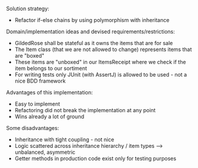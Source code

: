Solution strategy:
* Refactor if-else chains by using polymorphism with inheritance

Domain/implementation ideas and devised requirements/restrictions:
* GildedRose shall be stateful as it owns the items that are for sale
* The Item class (that we are not allowed to change) represents items that are "boxed"
* These items are "unboxed" in our ItemsReceipt where we check if the item belongs to our sortiment
* For writing tests only JUnit (with AssertJ) is allowed to be used - not a nice BDD framework 

Advantages of this implementation:
* Easy to implement
* Refactoring did not break the implementation at any point
* Wins already a lot of ground

Some disadvantages:
* Inheritance with tight coupling - not nice
* Logic scattered across inheritance hierarchy / item types --> unbalanced, asymmetric
* Getter methods in production code exist only for testing purposes